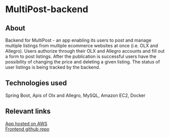 # MultiPost-backend
## About
Backend for MultiPost - an app enabling its users to post and manage multiple listings from multiple ecommerce websites at once (i.e. OLX and Allegro). Users authorize through their OLX and Allegro accounts and fill out a form to post listings. After the publication is successful users have the possibility of changing the price and deleting a given listing. The status of user listings is being tracked by the backend.
## Technologies used
Spring Boot, Apis of Olx and Allegro, MySQL, Amazon EC2, Docker
## Relevant links
[App hosted on AWS](http://54.93.68.225:4200/)\
[Frontend github repo](https://github.com/JakubOkrzesik/MultiPost-frontend)
